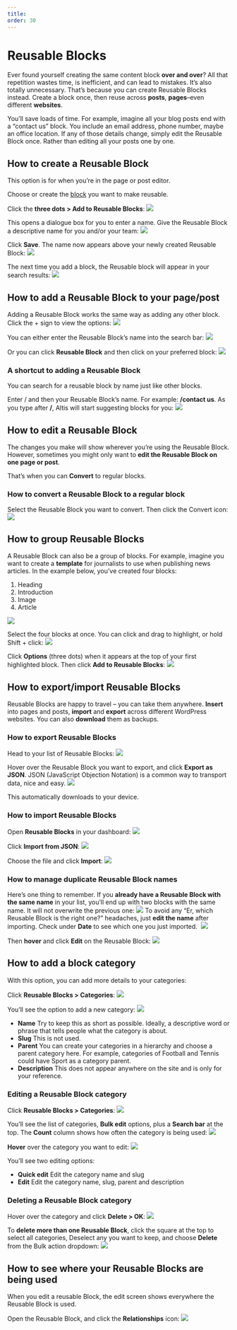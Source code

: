 ```yaml
---
title:
order: 30
---
```


# Reusable Blocks

Ever found yourself creating the same content block **over and over**? All that repetition wastes time, is inefficient, and can lead to mistakes. It’s also totally unnecessary. That’s because you can create Reusable Blocks instead. Create a block once, then reuse across **posts**, **pages**–even different **websites**. 

You’ll save loads of time. For example, imagine all your blog posts end with a “contact us” block. You include an email address, phone number, maybe an office location. If any of those details change, simply edit the Reusable Block once. Rather than editing all your posts one by one. 

## How to create a Reusable Block

This option is for when you’re in the page or post editor. 

Choose or create the [block](creating-content-with-blocks.md) you want to make reusable. 

Click the **three dots > Add to Reusable Blocks**:
![](../assets/reusable-blocks-image20.png)

This opens a dialogue box for you to enter a name. Give the Reusable Block a descriptive name for you and/or your team:
![](../assets/reusable-blocks-image9.png)

Click **Save**. The name now appears above your newly created Reusable Block:
![](../assets/reusable-blocks-image14.png)

The next time you add a block, the Reusable block will appear in your search results:
![](../assets/reusable-blocks-image21.png)

## How to add a Reusable Block to your page/post

Adding a Reusable Block works the same way as adding any other block. Click the + sign to view the options:
![](../assets/reusable-blocks-image25.png)

You can either enter the Reusable Block’s name into the search bar:
![](../assets/reusable-blocks-image6.png)

Or you can click **Reusable Block** and then click on your preferred block:
![](../assets/reusable-blocks-image7.png)

### A shortcut to adding a Reusable Block

You can search for a reusable block by name just like other blocks.

Enter / and then your Reusable Block’s name. For example: **/contact us**. As you type after **/**, Altis will start suggesting blocks for you:
![](../assets/reusable-blocks-image3.png)

## How to edit a Reusable Block

The changes you make will show wherever you’re using the Reusable Block. However, sometimes you might only want to **edit the Reusable Block on one page or post**. 

That’s when you can **Convert** to regular blocks.  

### How to convert a Reusable Block to a regular block

Select the Reusable Block you want to convert. Then click the Convert icon:
![](../assets/reusable-blocks-image15.png)

## How to group Reusable Blocks

A Reusable Block can also be a group of blocks. For example, imagine you want to create a **template** for journalists to use when publishing news articles. In the example below, you’ve created four blocks:

1. Heading
2. Introduction
3. Image
4. Article

![](../assets/reusable-blocks-image12.png)

Select the four blocks at once. You can click and drag to highlight, or hold Shift + click:
![](../assets/reusable-blocks-image2.png)

Click **Options** (three dots) when it appears at the top of your first highlighted block. Then click **Add to Reusable Blocks**:
![](../assets/reusable-blocks-image19.png)

## How to export/import Reusable Blocks

Reusable Blocks are happy to travel – you can take them anywhere. **Insert** into pages and posts, **import** and **export** across different WordPress websites. You can also **download** them as backups. 

### How to export Reusable Blocks

Head to your list of Reusable Blocks:
![](../assets/reusable-blocks-image4.png)

Hover over the Reusable Block you want to export, and click **Export as JSON**. JSON (JavaScript Objection Notation) is a common way to transport data, nice and easy.
![](../assets/reusable-blocks-image13.png)

This automatically downloads to your device.

### How to import Reusable Blocks

Open **Reusable Blocks** in your dashboard:
![](../assets/reusable-blocks-image4.png)

Click **Import from JSON**:
![](../assets/reusable-blocks-image22.png)

Choose the file and click **Import**:
![](../assets/reusable-blocks-image26.png)

### How to manage duplicate Reusable Block names

Here’s one thing to remember. If you **already have a Reusable Block with the same name** in your list, you’ll end up with two blocks with the same name. It will not overwrite the previous one:
![](../assets/reusable-blocks-image1.png)
To avoid any “Er, which Reusable Block is the right one?” headaches, just **edit the name** after importing. Check under **Date** to see which one you just imported. 
![](../assets/reusable-blocks-image10.png)

Then **hover** and click **Edit** on the Reusable Block:
![](../assets/reusable-blocks-image8.png)

## How to add a block category

With this option, you can add more details to your categories:

Click **Reusable Blocks > Categories**:
![](../assets/reusable-blocks-image5.png)

You’ll see the option to add a new category:
![](../assets/reusable-blocks-image24.png)

- **Name**
    Try to keep this as short as possible. Ideally, a descriptive word or phrase that tells people what the category is about.
- **Slug**
    This is not used.
- **Parent**
    You can create your categories in a hierarchy and choose a parent category here. For example, categories of Football and Tennis could have Sport as a category parent.
- **Description**
    This does not appear anywhere on the site and is only for your reference.

### Editing a Reusable Block category

Click **Reusable Blocks > Categories**:
![](../assets/reusable-blocks-image17.png)

You’ll see the list of categories, **Bulk edit** options, plus a **Search bar** at the top. The **Count** column shows how often the category is being used:
![](../assets/reusable-blocks-image23.png)

**Hover** over the category you want to edit:
![](../assets/reusable-blocks-image27.png)

You’ll see two editing options:

- **Quick edit**
    Edit the category name and slug
- **Edit**
    Edit the category name, slug, parent and description

### Deleting a Reusable Block category

Hover over the category and click **Delete > OK**:
![](../assets/reusable-blocks-image16.png)

To **delete more than one Reusable Block**, click the square at the top to select all categories, Deselect any you want to keep, and choose **Delete** from the Bulk action dropdown:
![](../assets/reusable-blocks-image18.png)

## How to see where your Reusable Blocks are being used

When you edit a reusable Block, the edit screen shows everywhere the Reusable Block is used.

Open the Reusable Block, and click the **Relationships** icon:
![](../assets/reusable-blocks-image28.png)
